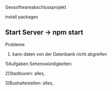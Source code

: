 Geosoftwareabschlussprojekt

install packages

Start Server -> npm start
----------------------------------------------
Probleme


1. kann daten von der Datenbank nicht abgreifen

1)Aufgaben
Sehenswürdigkeiten:
	

2)Stadtouren:
	alles,

3)Bushaltestellen:
	alles,
